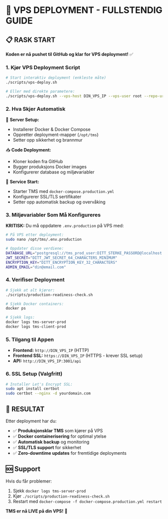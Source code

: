 # 🚀 VPS DEPLOYMENT - FULLSTENDIG GUIDE

## 📋 **RASK START** 

**Koden er nå pushet til GitHub og klar for VPS deployment!** ✅

### **1. Kjør VPS Deployment Script**

```bash
# Start interaktiv deployment (enkleste måte)
./scripts/vps-deploy.sh

# Eller med direkte parametere:
./scripts/vps-deploy.sh --vps-host DIN_VPS_IP --vps-user root --repo-url https://github.com/khsolheim/tms.git
```

### **2. Hva Skjer Automatisk**

🔧 **Server Setup:**
- Installerer Docker & Docker Compose
- Oppretter deployment-mapper (`/opt/tms`)
- Setter opp sikkerhet og brannmur

📥 **Code Deployment:**
- Kloner koden fra GitHub
- Bygger produksjons Docker images
- Konfigurerer database og miljøvariabler

🚀 **Service Start:**
- Starter TMS med `docker-compose.production.yml`
- Konfigurerer SSL/TLS sertifikater
- Setter opp automatisk backup og overvåking

### **3. Miljøvariabler Som Må Konfigureres**

**KRITISK:** Du må oppdatere `.env.production` på VPS med:

```bash
# På VPS etter deployment:
sudo nano /opt/tms/.env.production

# Oppdater disse verdiene:
DATABASE_URL="postgresql://tms_prod_user:DITT_STERKE_PASSORD@localhost:5432/tms_production"
JWT_SECRET="DITT_JWT_SECRET_64_CHARACTERS_MINIMUM"
ENCRYPTION_KEY="DITT_ENCRYPTION_KEY_32_CHARACTERS"
ADMIN_EMAIL="din@email.com"
```

### **4. Verifiser Deployment**

```bash
# Sjekk at alt kjører:
./scripts/production-readiness-check.sh

# Sjekk Docker containers:
docker ps

# Sjekk logs:
docker logs tms-server-prod
docker logs tms-client-prod
```

### **5. Tilgang til Appen**

- **Frontend:** `http://DIN_VPS_IP` (HTTP)
- **Frontend SSL:** `https://DIN_VPS_IP` (HTTPS - krever SSL setup)
- **API:** `http://DIN_VPS_IP:3001/api` 

### **6. SSL Setup (Valgfritt)**

```bash
# Installer Let's Encrypt SSL:
sudo apt install certbot
sudo certbot --nginx -d yourdomain.com
```

## 🎯 **RESULTAT**

Etter deployment har du:
- ✅ **Produksjonsklar TMS** som kjører på VPS
- ✅ **Docker containerisering** for optimal ytelse  
- ✅ **Automatisk backup** og monitoring
- ✅ **SSL/TLS support** for sikkerhet
- ✅ **Zero-downtime updates** for fremtidige deployments

## 🆘 **Support**

Hvis du får problemer:
1. Sjekk `docker logs tms-server-prod`
2. Kjør `./scripts/production-readiness-check.sh`
3. Restart med `docker-compose -f docker-compose.production.yml restart`

**TMS er nå LIVE på din VPS!** 🎉 